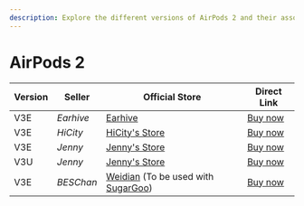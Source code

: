 ```yaml
---
description: Explore the different versions of AirPods 2 and their associated sellers. Find official stores and direct links to purchase AirPods 2 replicas.
---
```


# AirPods 2

| Version | Seller    | Official Store                                                                                      | Direct Link                             |
|---------|-----------|-----------------------------------------------------------------------------------------------------|-----------------------------------------|
| V3E     | *Earhive* | [Earhive](https://earhive.com)                                                                      | [Buy now](https://airreps.link/ehv3e)   |
| V3E     | *HiCity*  | [HiCity's Store](https://hicitypods.com)                                                            | [Buy now](https://airreps.link/hcv3md)  |
| V3E     | *Jenny*   | [Jenny's Store](https://jenny.airreps.info)                                                         | [Buy now](https://airreps.info/jenny)   |
| V3U     | *Jenny*   | [Jenny's Store](https://jenny.airreps.info)                                                         | [Buy now](http://airreps.info/jenny)    |
| V3E     | *BESChan* | [Weidian](https://airreps.link/beschan) (To be used with [SugarGoo](https://airreps.link/sugargoo/)) | [Buy now](https://airreps.link/beschan) |
